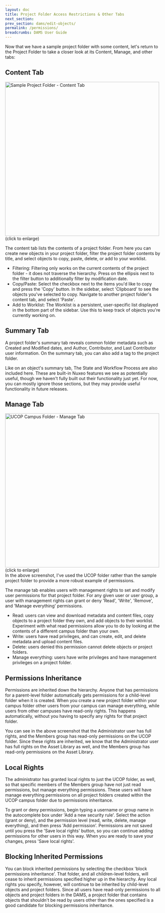 ```yaml
---
layout: doc
title: Project Folder Access Restrictions & Other Tabs
next_section: 
prev_section: dams/edit-objects/
permalink: /permissions/
breadcrumbs: DAMS User Guide
---
```


Now that we have a sample project folder with some content, let's return to the Project Folder to take a closer look at its Content, Manage, and other tabs: 

## Content Tab

<a class="img-popup" href="{{ site.url }}{{ site.baseurl }}/images/banana-slug-content.png">
  <img src="{{ site.url }}{{ site.baseurl }}/images/banana-slug-content.png" alt="Sample Project Folder - Content Tab" style="width: 500px">
</a>
<br>(click to enlarge)

The content tab lists the contents of a project folder. From here you can create new objects in your project folder, filter the project folder contents by title, and select objects to copy, paste, delete, or add to your worklist. 

- Filtering: Filtering only works on the current contents of the project folder - it does not traverse the hierarchy. Press on the ellipsis next to the filter button to additionally filter by modification date. 
- Copy/Paste: Select the checkbox next to the items you'd like to copy and press the 'Copy' button. In the sidebar, select 'Clipboard' to see the objects you've selected to copy. Navigate to another project folder's content tab, and select 'Paste'. 
- Add to Worklist: The Worklist is a persistent, user-specific list displayed in the bottom part of the sidebar. Use this to keep track of objects you're currently working on.

## Summary Tab

A project folder's summary tab reveals common folder metadata such as Created and Modified dates, and Author, Contributor, and Last Contributor user information. On the summary tab, you can also add a tag to the project folder. 

<div class="note">Like on an object's summary tab, The State and Workflow Process are also included here. These are built-in Nuxeo features we see as potentially useful, though we haven't fully built out their functionality just yet. For now, you can mostly ignore those sections, but they may provide useful functionality in future releases.</div>

## Manage Tab

<a class="img-popup" href="{{ site.url }}{{ site.baseurl }}/images/ucop-manage-tab.png">
  <img src="{{ site.url }}{{ site.baseurl }}/images/ucop-manage-tab.png" alt="UCOP Campus Folder - Manage Tab" style="width: 500px">
</a>
<br>(click to enlarge)

<div class="note">In the above screenshot, I've used the UCOP folder rather than the sample project folder to provide a more robust example of permissions.</div>

The manage tab enables users with management rights to set and modify user permissions for that project folder. For any given user or user group, a user with management rights can grant or deny 'Read', 'Write', 'Remove', and 'Manage everything' permissions. 

- Read: users can view and download metadata and content files, copy objects to a project folder they own, and add objects to their worklist. Experiment with what read permissions allow you to do by looking at the contents of a different campus folder than your own. 
- Write: users have read privileges, and can create, edit, and delete metadata and upload content files.
- Delete: users denied this permission cannot delete objects or project folders. 
- Manage everything: users have write privileges and have management privileges on a project folder. 

## Permissions Inheritance

Permissions are inherited down the hierarchy. Anyone that has permissions for a parent-level folder automatically gets permissions for a child-level folder when it is created. When you create a new project folder within your campus folder other users from your campus can manage everything, while users from other campuses have read-only rights. This happens automatically, without you having to specify any rights for that project folder. 

You can see in the above screenshot that the Administrator user has full rights, and the Members group has read-only permissions on the UCOP folder. Since these rights are inherited, we know that the Administrator user has full rights on the Asset Library as well, and the Members group has read-only permissions on the Asset Library. 

## Local Rights

The administrator has granted local rights to just the UCOP folder, as well, so that specific members of the Members group have not just read permissions, but manage everything permissions. These users will have manage everything permissions on all project folders created within the UCOP campus folder due to permissions inheritance. 

To grant or deny permissions, begin typing a username or group name in the autocomplete box under 'Add a new security rule'. Select the action (grant or deny), and the permission level (read, write, delete, manage everything), and then press 'Add permission'. Permissions are not saved until you press the 'Save local rights' button, so you can continue adding permissions for other users in this way. When you are ready to save your changes, press 'Save local rights'.

## Blocking Inherited Permissions

You can block inherited permissions by selecting the checkbox 'block permissions inheritance'. That folder, and all children-level folders, will cease to inherit permissions specified higher up in the hierarchy. Any local rights you specify, however, will continue to be inherited by child-level objects and project folders. Since all users have read-only permissions to all objects and project folders in the DAMS, a project folder that contains objects that shouldn't be read by users other than the ones specified is a good candidate for blocking permissions inheritance. 
